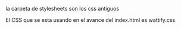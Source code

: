 la carpeta de stylesheets son los css antiguos

El CSS que se esta usando en el avance del index.html es wattify.css
